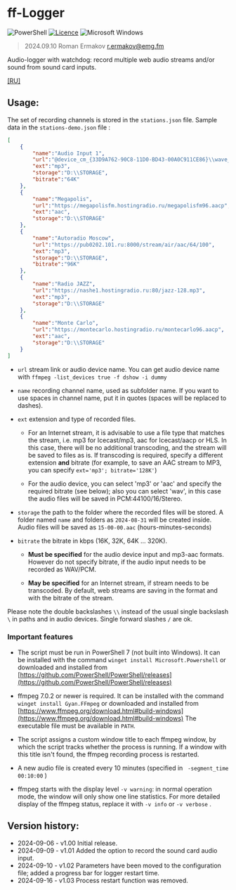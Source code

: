 # ff-Logger

![PowerShell](https://img.shields.io/badge/PowerShell-%235391FE.svg?style=for-the-badge&logo=powershell&logoColor=white)
[![Licence](https://img.shields.io/github/license/ykmn/ff-Logger?style=for-the-badge)](./LICENSE)
![Microsoft Windows](https://img.shields.io/badge/Microsoft-Windows-%FF5F91FF.svg?style=for-the-badge&logo=Microsoft%20Windows&logoColor=white)

> 2024.09.10 Roman Ermakov <r.ermakov@emg.fm>

Audio-logger with watchdog: record multiple web audio streams and/or sound from sound card inputs.

[[RU]](./readme-ru.md)

## Usage:
The set of recording channels is stored in the `stations.json` file.
Sample data in the `stations-demo.json` file :

```json
[
    {
        "name":"Audio Input 1",
        "url":"@device_cm_{33D9A762-90C8-11D0-BD43-00A0C911CE86}\\wave_{F84408DF-9C57-4C98-A66F-FBCC9EA194DD}",
        "ext":"mp3",
        "storage":"D:\\STORAGE",
        "bitrate":"64K"       
    },
    {
        "name":"Megapolis",
        "url":"https://megapolisfm.hostingradio.ru/megapolisfm96.aacp",
        "ext":"aac",
        "storage":"D:\\STORAGE"   
    },
    {
        "name":"Autoradio Moscow",
        "url":"https://pub0202.101.ru:8000/stream/air/aac/64/100",
        "ext":"mp3",
        "storage":"D:\\STORAGE",
        "bitrate":"96K"
    },
    {
        "name":"Radio JAZZ",
        "url":"https://nashe1.hostingradio.ru:80/jazz-128.mp3",
        "ext":"mp3",
        "storage":"D:\\STORAGE"   
    },
    {
        "name":"Monte Carlo",
        "url":"https://montecarlo.hostingradio.ru/montecarlo96.aacp",
        "ext":"aac",
        "storage":"D:\\STORAGE"   
    }
]
```

* `url` stream link or audio device name. You can get audio device name with
`ffmpeg -list_devices true -f dshow -i dummy`

* `name` recording channel name, used as subfolder name.
If you want to use spaces in channel name, put it in quotes (spaces will be replaced
to dashes).

* `ext` extension and type of recorded files.

    * For an Internet stream, it is advisable to use a file type that matches
the stream, i.e. mp3 for Icecast/mp3, aac for Icecast/aacp or HLS. In this case,
there will be no additional transcoding, and the stream will be saved to files as is.
If transcoding is required, specify a different extension **and** bitrate
(for example, to save an AAC stream to MP3, you can specify `ext='mp3'; bitrate='128K'`)

    * For the audio device, you can select 'mp3' or 'aac' and specify the required
bitrate (see below); also you can select 'wav', in this case the audio files
will be saved in PCM:44100/16/Stereo.

* `storage` the path to the folder where the recorded files will be stored.
A folder named `name` and folders as `2024-08-31` will be created inside.
Audio files will be saved as `15-00-00.aac` (hours-minutes-seconds)

* `bitrate` the bitrate in kbps (16K, 32K, 64K ... 320K).

    * **Must be specified** for the audio device input and mp3-aac formats.
However do not specify bitrate, if the audio input needs to be recorded as WAV/PCM.

    * **May be specified** for an Internet stream, if stream needs to be transcoded.
By default, web streams are saving in the format and with the bitrate of the stream.

Please note the double backslashes `\\` instead of the usual single backslash `\`
in paths and in audio devices. Single forward slashes `/` are ok.


### Important features

* The script must be run in PowerShell 7 (not built into Windows). It can be
installed with the command `winget install Microsoft.Powershell` or downloaded and installed from
[https://github.com/PowerShell/PowerShell/releases](https://github.com/PowerShell/PowerShell/releases)

* ffmpeg 7.0.2 or newer is required. It can be installed with the command
`winget install Gyan.FFmpeg` or downloaded and installed from
[https://www.ffmpeg.org/download.html#build-windows](https://www.ffmpeg.org/download.html#build-windows)
The executable file must be available in `PATH`.

* The script assigns a custom window title to each ffmpeg window, by which the script
tracks whether the process is running. If a window with this title isn't found,
the ffmpeg recording process is restarted.

* A new audio file is created every 10 minutes (specified in ` -segment_time 00:10:00` )

* ffmpeg starts with the display level ` -v warning `: in normal operation mode, the window
will only show one line statistics. For more detailed display of the ffmpeg status, replace it with ` -v info `
or ` -v verbose ` .

## Version history:
* 2024-09-06 - v1.00 Initial release.
* 2024-09-09 - v1.01 Added the option to record the sound card audio input.
* 2024-09-10 - v1.02 Parameters have been moved to the configuration file; added a progress bar for logger restart time.
* 2024-09-16 - v1.03 Process restart function was removed.
